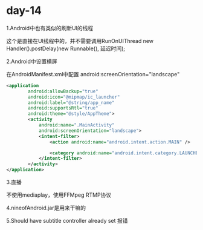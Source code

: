 # day-14

1.Android中也有类似的刷新UI的线程

这个是直接在UI线程中的，并不需要调用RunOnUIThread
new Handler().postDelay(new Runnable(), 延迟时间);

2.Android中设置横屏

在AndroidManifest.xml中配置
android:screenOrientation="landscape"

```xml
<application
        android:allowBackup="true"
        android:icon="@mipmap/ic_launcher"
        android:label="@string/app_name"
        android:supportsRtl="true"
        android:theme="@style/AppTheme">
        <activity
            android:name=".MainActivity"
            android:screenOrientation="landscape">
            <intent-filter>
                <action android:name="android.intent.action.MAIN" />

                <category android:name="android.intent.category.LAUNCHER" />
            </intent-filter>
        </activity>
</application>
```

3.直播

不使用mediaplay，使用FFMpeg RTMP协议

4.nineofAndroid.jar是用来干嘛的

5.Should have subtitle controller already set 报错
